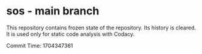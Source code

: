 # sos - main branch

This repository contains frozen state of the repository.
Its history is cleared. It is used only for static code
analysis with Codacy.

Commit Time: 1704347361